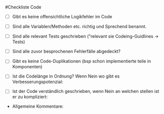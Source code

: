 #Checkliste Code

- [ ] Gibt es keine offensichtliche Logikfehler im Code 
- [ ] Sind alle Variablen/Methoden etc. richtig und Sprechend benannt.
- [ ] Sind alle relevant Tests geschrieben ("relevant sie Codeing-Guidlines -> Tests)
- [ ] Sind alle zuvor besprochenen Fehlerfälle abgedeckt?
- [ ] Gibt es keine Code-Duplikationen (bsp schon implementierte teile in Komponenten)
- [ ] Ist die Codelänge in Ordnung? Wenn Nein wo gibt es Verbesserungspotenzial:

- [ ] Ist der Code verständlich geschrieben, wenn Nein an welchen stellen ist er zu kompliziert:


- Allgemeine Kommentare:
